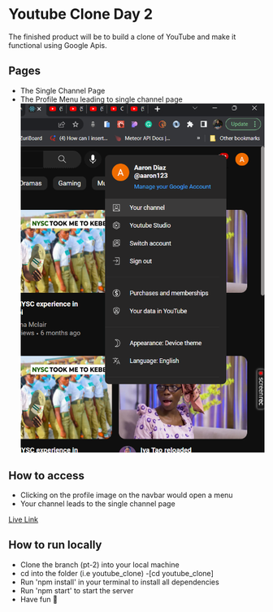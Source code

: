 # Youtube Clone Day 2

The finished product will be to build a clone of YouTube and make it functional using Google Apis.

## Pages

- The Single Channel Page
- The Profile Menu leading to single channel page
  ![](src\assets\profilemenu.png)

## How to access

- Clicking on the profile image on the navbar would open a menu
- Your channel leads to the single channel page

[Live Link](https://vermilion4.github.io/youtube_clone)

## How to run locally

- Clone the branch (pt-2) into your local machine
- cd into the folder (i.e youtube_clone) -[cd youtube_clone]
- Run 'npm install' in your terminal to install all dependencies
- Run 'npm start' to start the server
- Have fun 🥳
